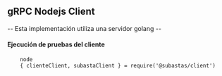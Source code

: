 ## gRPC Nodejs Client 

-- Esta implementación utiliza una servidor golang -- 

#### Ejecución de pruebas del cliente 

``` 
    node 
    { clienteClient, subastaClient } = require('@subastas/client')

```